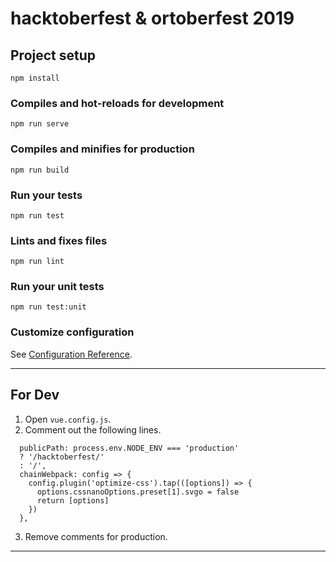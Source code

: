 # hacktoberfest & ortoberfest 2019

## Project setup
```
npm install
```

### Compiles and hot-reloads for development
```
npm run serve
```

### Compiles and minifies for production
```
npm run build
```

### Run your tests
```
npm run test
```

### Lints and fixes files
```
npm run lint
```

### Run your unit tests
```
npm run test:unit
```

### Customize configuration
See [Configuration Reference](https://cli.vuejs.org/config/).


---
## For Dev

1. Open `vue.config.js`.
2. Comment out the following lines.

```
  publicPath: process.env.NODE_ENV === 'production'
  ? '/hacktoberfest/'
  : '/',
  chainWebpack: config => {
    config.plugin('optimize-css').tap(([options]) => {
      options.cssnanoOptions.preset[1].svgo = false
      return [options]
    })
  },
```
3. Remove comments for production.
---

